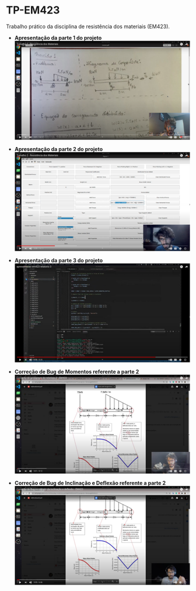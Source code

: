 # TP-EM423
Trabalho prático da disciplina de resistência dos materiais (EM423).

* **Apresentação da parte 1 do projeto**
[![Apresentação da parte 1 do projeto](images/video1.png)](https://www.youtube.com/watch?v=tY5Uk5oNjEo&ab_channel=Jos%C3%A9RibeiroNeto)

* **Apresentação da parte 2 do projeto**
[![Apresentação da parte 2 do projeto](images/video2.png)](https://www.youtube.com/watch?v=nd-3BpZ46NU&t=178s&ab_channel=Jos%C3%A9RibeiroNeto)

* **Apresentação da parte 3 do projeto**
[![Apresentação da parte 3 do projeto](images/video3.png)](https://www.youtube.com/watch?v=pWwNRbLH44Q&t=418s&ab_channel=Jos%C3%A9RibeiroNeto)

* **Correção de Bug de Momentos referente a parte 2**
[![Correção de Bug de Momentos referente a parte 2](images/video4.png)](https://www.youtube.com/watch?v=wFPNBJYpJzk&t=1s&ab_channel=Jos%C3%A9RibeiroNeto)

* **Correção de Bug de Inclinação e Deflexão referente a parte 2**
[![Correção de Bug de Inclinação e Deflexão referente a parte 2](images/video5.png)](https://www.youtube.com/watch?v=BYi6ws3w4MM&ab_channel=Jos%C3%A9RibeiroNeto)